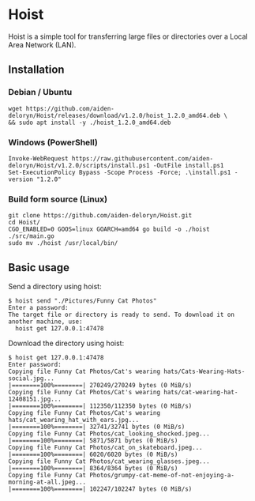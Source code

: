 # Hoist

Hoist is a simple tool for transferring large files or directories over a Local Area Network (LAN). 

## Installation

### Debian / Ubuntu 
```
wget https://github.com/aiden-deloryn/Hoist/releases/download/v1.2.0/hoist_1.2.0_amd64.deb \
&& sudo apt install -y ./hoist_1.2.0_amd64.deb
```

### Windows (PowerShell)
```
Invoke-WebRequest https://raw.githubusercontent.com/aiden-deloryn/Hoist/v1.2.0/scripts/install.ps1 -OutFile install.ps1
Set-ExecutionPolicy Bypass -Scope Process -Force; .\install.ps1 -version "1.2.0"
```

### Build form source (Linux)
```
git clone https://github.com/aiden-deloryn/Hoist.git
cd Hoist/
CGO_ENABLED=0 GOOS=linux GOARCH=amd64 go build -o ./hoist ./src/main.go
sudo mv ./hoist /usr/local/bin/
```

## Basic usage

Send a directory using hoist:

```
$ hoist send "./Pictures/Funny Cat Photos"
Enter a password: 
The target file or directory is ready to send. To download it on another machine, use:
  hoist get 127.0.0.1:47478
```

Download the directory using hoist:

```
$ hoist get 127.0.0.1:47478
Enter password: 
Copying file Funny Cat Photos/Cat's wearing hats/Cats-Wearing-Hats-social.jpg...
|========100%========| 270249/270249 bytes (0 MiB/s)
Copying file Funny Cat Photos/Cat's wearing hats/cat-wearing-hat-12408151.jpg...
|========100%========| 112350/112350 bytes (0 MiB/s)
Copying file Funny Cat Photos/Cat's wearing hats/cat_wearing_hat_with_ears.jpg...
|========100%========| 32741/32741 bytes (0 MiB/s)
Copying file Funny Cat Photos/cat_looking_shocked.jpeg...
|========100%========| 5871/5871 bytes (0 MiB/s)
Copying file Funny Cat Photos/cat_on_skateboard.jpeg...
|========100%========| 6020/6020 bytes (0 MiB/s)
Copying file Funny Cat Photos/cat_wearing_glasses.jpeg...
|========100%========| 8364/8364 bytes (0 MiB/s)
Copying file Funny Cat Photos/grumpy-cat-meme-of-not-enjoying-a-morning-at-all.jpeg...
|========100%========| 102247/102247 bytes (0 MiB/s)
```